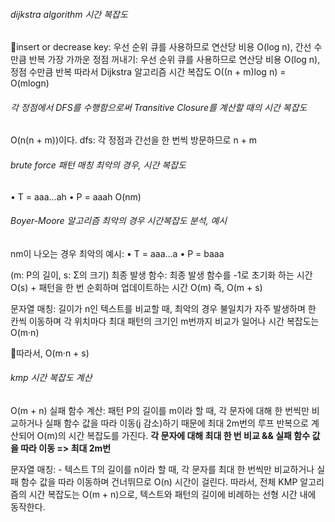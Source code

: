 ###### dijkstra algorithm 시간 복잡도
insert or decrease key: 우선 순위 큐를 사용하므로 연산당 비용 O(log n), 간선 수만큼 반복
가장 가까운 정점 꺼내기: 우선 순위 큐를 사용하므로 연산당 비용 O(log n), 정점 수만큼 반복
	따라서 Dijkstra 알고리즘 시간 복잡도 O((n + m)log n) = O(mlogn)
###### 각 정점에서 DFS를 수행함으로써 Transitive Closure를 계산할 때의 시간 복잡도
O(n(n + m))이다.
dfs: 각 정점과 간선을 한 번씩 방문하므로 n + m
###### brute force 패턴 매칭 최악의 경우, 시간 복잡도
•	T = aaa…ah
•	P = aaah
 O(nm)
###### Boyer-Moore 알고리즘 최악의 경우 시간복잡도 분석, 예시
nm이 나오는 경우 최악의 예시:
•	T = aaa…a
•	P = baaa

(m: P의 길이, s: Σ의 크기)
최종 발생 함수: 최종 발생 함수를 -1로 초기화 하는 시간 O(s) + 패턴을 한 번 순회하며 업데이트하는 시간 O(m) 즉, O(m + s)

문자열 매칭: 길이가 n인 텍스트를 비교할 때, 최악의 경우 불일치가 자주 발생하며 한 칸씩 이동하며 각 위치마다 최대 패턴의 크기인 m번까지 비교가 일어나 시간 복잡도는 O(m·n)

따라서, O(m·n + s)
###### kmp 시간 복잡도 계산
O(m + n)
실패 함수 계산: 패턴 P의 길이를 m이라 할 때, 각 문자에 대해 한 번씩만 비교하거나 실패 함수 값을 따라 이동(j 감소)하기 때문에 최대 2m번의 루프 반복으로 계산되어 O(m)의 시간 복잡도를 가진다.
**각 문자에 대해 최대 한 번 비교 && 실패 함수 값을 따라 이동 => 최대 2m번**

문자열 매칭: - 텍스트 T의 길이를 n이라 할 때, 각 문자를 최대 한 번씩만 비교하거나 실패 함수 값을 따라 이동하며 건너뛰므로 O(n) 시간이 걸린다.
따라서, 전체 KMP 알고리즘의 시간 복잡도는 O(m + n)으로, 텍스트와 패턴의 길이에 비례하는 선형 시간 내에 동작한다.
